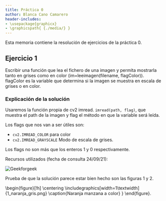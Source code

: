 ```yaml
---
title: Práctica 0
author: Blanca Cano Camarero
header-includes:
- \usepackage{graphicx}
- \graphicspath{ {./media/} }
---
```



Esta memoria contiene la resolución de ejercicios de la práctica 0. 

## **Ejercicio** 1
Escribir una función que lea el fichero de una imagen y permita mostrarla
tanto en grises como en color (im=leeimagen(filename, flagColor)).
flagColor es la variable que determina si la imagen se muestra en escala
de grises o en color.

### Explicación de la solución  
Usaremos la función propia de cv2 imread. 
`imread(path, flag)`, que muestra el path de la imagen y flag el método en que la variable será leída.  

Los flags que nos van a ser útiles son:  
- `cv2.IMREAD_COLOR` para color 
- `cv2.IMREAD_GRAYSCALE` Modo de escala de grises. 

Los flags no son más que los enteros 1 y 0 respectivamente.

Recursos utilizados (fecha de consulta 24/09/21): 

![Geekforgeek](https://www.geeksforgeeks.org/python-opencv-cv2-imread-method/)

Prueba de que la solución parece estar bien hecho son las figuras 1 y 2.

\begin{figure}[!h]
 \centering \includegraphics[width=1\textwidth]{1_naranja_gris.png} \caption{Naranja manzana a color}
 } \end{figure}.

